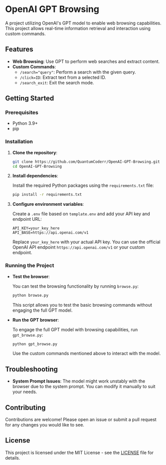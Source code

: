 # OpenAI GPT Browsing

A project utilizing OpenAI's GPT model to enable web browsing capabilities. This project allows real-time information retrieval and interaction using custom commands.

## Features

- **Web Browsing**: Use GPT to perform web searches and extract content.
- **Custom Commands**:
  - `/search="query"`: Perform a search with the given query.
  - `/click=ID`: Extract text from a selected ID.
  - `/search_exit`: Exit the search mode.

## Getting Started

### Prerequisites

- Python 3.9+
- pip

### Installation

1. **Clone the repository**:

   ```bash
   git clone https://github.com/QuantumCoderr/OpenAI-GPT-Browsing.git
   cd OpenAI-GPT-Browsing
   ```

2. **Install dependencies**:

   Install the required Python packages using the `requirements.txt` file:

   ```bash
   pip install -r requirements.txt
   ```

3. **Configure environment variables**:

   Create a `.env` file based on `template.env` and add your API key and endpoint URL:

   ```plaintext
   API_KEY=your_key_here
   API_BASE=https://api.openai.com/v1
   ```

   Replace `your_key_here` with your actual API key. You can use the official OpenAI API endpoint `https://api.openai.com/v1` or your custom endpoint.

### Running the Project

- **Test the browser**:

  You can test the browsing functionality by running `browse.py`:

  ```bash
  python browse.py
  ```

  This script allows you to test the basic browsing commands without engaging the full GPT model.

- **Run the GPT browser**:

  To engage the full GPT model with browsing capabilities, run `gpt_browse.py`:

  ```bash
  python gpt_browse.py
  ```

  Use the custom commands mentioned above to interact with the model.

## Troubleshooting

- **System Prompt Issues**: The model might work unstably with the browser due to the system prompt. You can modify it manually to suit your needs.

## Contributing

Contributions are welcome! Please open an issue or submit a pull request for any changes you would like to see.

## License

This project is licensed under the MIT License - see the [LICENSE](LICENSE) file for details.
